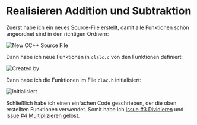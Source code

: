 # Realisieren Addition und Subtraktion

Zuerst habe ich ein neues Source-File erstellt, damit alle Funktionen schön angeordnet sind in den richtigen Ordnern:

![New CC++ Source File](https://github.com/user-attachments/assets/4a59a03d-5104-44ef-bafa-2142db7fb5ae)

Dann habe ich neue Funktionen in `clalc.c` von den Funktionen definiert:

![Created by](https://github.com/user-attachments/assets/69d9a613-4258-4511-a577-a86bb62e2823)

Dann habe ich die Funktionen im File `clac.h` initialisiert:

![Initialisiert](https://github.com/user-attachments/assets/a1c3b3c6-2b43-40d6-97bb-ec465c130155)

Schließlich habe ich einen einfachen Code geschrieben, der die oben erstellten Funktionen verwendet. Somit habe ich [Issue #3 Dividieren](https://github.com/BLJ2024_TR_Nep_Ele_Leo_Mat/issues/3) und [Issue #4 Multiplizieren](https://github.com/BLJ2024_TR_Nep_Ele_Leo_Mat/issues/4) gelöst.
